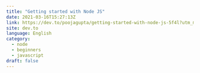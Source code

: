 ```yaml
---
title: "Getting started with Node JS"
date: 2021-03-16T15:27:13Z
link: https://dev.to/poojagupta/getting-started-with-node-js-5f4l?utm_medium=RSS&utm_source=news.12bit.vn
site: dev.to
language: English
category:
  - node
  - beginners
  - javascript
draft: false
---
```

